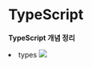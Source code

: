 # TypeScript

<b>TypeScript 개념 정리</b>
<li>
  types
  <a href="https://github.com/Sweet-Pumpkin/practice-typescript">
    <img src="https://img.shields.io/badge/CODE-000000?style=flat-square&logo=CodersRank&logoColor=FFFFFF"/>
  </a>
</li>


